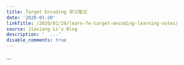 ```yaml
---
title: Target Encoding 学习笔记
date: '2020-01-20'
linkTitle: /2020/01/20/learn-fe-target-encoding-learning-notes/
source: Jiaxiang Li's Blog
description: '  ...'
disable_comments: true
---
```

  ...